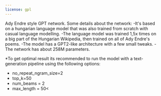 ```yaml
---
license: gpl
---
```

Ady Endre style GPT network. 
Some details about the network: 
-It's based on a hungarian language model that was also trained from scratch with casual language modelling.
-The language model was trained 1,5x times on a big part of the Hungarian Wikipedia, then trained on all of Ady Endre's poems. 
-The model has a GPT2-like architecture with a few small tweaks.
-The network has about 258M parameters.


*To get optimal result its recommended to run the model with a text-generation pipeline using the following options: 
* no_repeat_ngram_size=2 
* top_k=50
* num_beams = 2
* max_length = 50<

